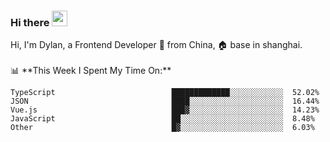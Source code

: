 ### Hi there <img src="https://media.giphy.com/media/hvRJCLFzcasrR4ia7z/giphy.gif" width="25px">

<!-- ![visitors](https://visitor-badge.glitch.me/badge?page_id=dislfyer.dislfyer) --!>

Hi, I'm Dylan, a Frontend Developer 🚀 from China, 🏠 base in shanghai.
<br/>
<br/>

📊 **This Week I Spent My Time On:**


<!--START_SECTION:waka-->

```text
TypeScript                          █████████████░░░░░░░░░░░░  52.02%
JSON                                ████░░░░░░░░░░░░░░░░░░░░░  16.44%
Vue.js                              ███▓░░░░░░░░░░░░░░░░░░░░░  14.23%
JavaScript                          ██░░░░░░░░░░░░░░░░░░░░░░░  8.48%
Other                               █▓░░░░░░░░░░░░░░░░░░░░░░░  6.03%
```

<!--END_SECTION:waka-->

<!--
**About Me:**
 -->
